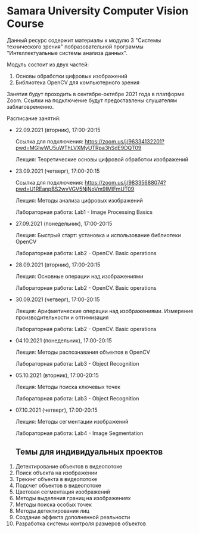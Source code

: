 # Samara University Computer Vision Course

Данный ресурс содержит материалы к модулю 3 "Системы технического зрения" побразовательной программы "Интеллектуальные системы анализа данных".

Модуль состоит из двух частей:
1. Основы обработки цифровых изображений
2. Библиотека OpenCV для компьютерного зрения

Занятия будут проходить в сентябре-октябре 2021 года в платформе Zoom. Ссылки на подключение будут предоставлены слушателям заблаговременно.

Расписание занятий:
- 22.09.2021 (вторник), 17:00-20:15

  Ссылка для подключения: https://zoom.us/j/96334132201?pwd=MGIwWU5uWThLVXMyUTRpa3hSdE9DQT09
  
  Лекция: Теоретические основы цифровой обработки изображений
 
- 23.09.2021 (четверг), 17:00-20:15 

  Ссылка для подключения: https://zoom.us/j/98335688074?pwd=U1REanpBS2wvVGV5NjNoVm9IMlFmUT09
  
  Лекция: Методы анализа цифровых изображений

  Лабораторная работа: Lab1 - Image Processing Basics

- 27.09.2021 (понедельник), 17:00-20:15 

  Лекция: Быстрый старт: установка и использование библиотеки OpenCV

  Лабораторная работа: Lab2 - OpenCV. Basic operations

- 28.09.2021 (вторник), 17:00-20:15 

  Лекция: Основные операции над изображениями

  Лабораторная работа: Lab2 - OpenCV. Basic operations

- 30.09.2021 (четверг), 17:00-20:15 

  Лекция: Арифметические операции над изображениями. Измерение производительности и оптимизация

  Лабораторная работа: Lab2 - OpenCV. Basic operations

- 04.10.2021 (понедельник), 17:00-20:15 

  Лекция: Методы распознавания объектов в OpenCV

  Лабораторная работа: Lab3 - Object Recognition

- 05.10.2021 (вторник), 17:00-20:15 

  Лекция: Методы поиска ключевых точек

  Лабораторная работа: Lab3 - Object Recognition

- 07.10.2021 (четверг), 17:00-20:15 

  Лекция: Методы сегментации изображений

  Лабораторная работа: Lab4 - Image Segmentation
  
  ## Темы для индивидуальных проектов
1.	Детектирование объектов в видеопотоке
2.	Поиск объекта на изображении
3.	Трекинг объекта в видеопотоке
4.	Подсчет объектов в видеопотоке
5.	Цветовая сегментация изображений
6.	Методы выделения границ на изображениях
7.	Методы поиска особых точек
8.	Методы детектирования лиц
9.	Создание эффекта дополненной реальности
10.	Разработка системы контроля размеров объектов

